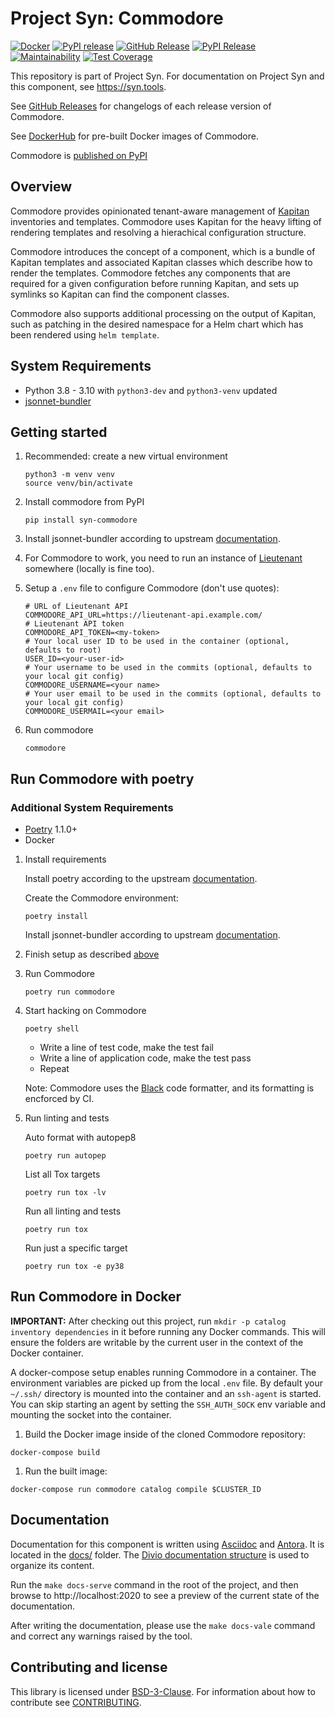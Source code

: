 # Project Syn: Commodore

[![Docker](https://github.com/projectsyn/commodore/actions/workflows/push.yml/badge.svg)](https://github.com/projectsyn/commodore/actions/workflows/push.yml)
[![PyPI release](https://github.com/projectsyn/commodore/actions/workflows/publish-pypi.yml/badge.svg)](https://github.com/projectsyn/commodore/actions/workflows/publish-pypi.yml)
[![GitHub Release](https://img.shields.io/github/v/release/projectsyn/commodore.svg)](https://github.com/projectsyn/commodore/releases)
[![PyPI Release](https://img.shields.io/pypi/v/syn-commodore?color=blue)](https://pypi.org/project/syn-commodore)
[![Maintainability](https://api.codeclimate.com/v1/badges/abb63d489a6d6e01939d/maintainability)](https://codeclimate.com/github/projectsyn/commodore/maintainability)
[![Test Coverage](https://api.codeclimate.com/v1/badges/abb63d489a6d6e01939d/test_coverage)](https://codeclimate.com/github/projectsyn/commodore/test_coverage)

This repository is part of Project Syn.
For documentation on Project Syn and this component, see https://syn.tools.


See [GitHub Releases](https://github.com/projectsyn/commodore/releases) for changelogs of each release version of Commodore.

See [DockerHub](https://hub.docker.com/r/projectsyn/commodore) for pre-built Docker images of Commodore.

Commodore is [published on PyPI](https://pypi.org/project/syn-commodore/)

## Overview

Commodore provides opinionated tenant-aware management of
[Kapitan](https://kapitan.dev/) inventories and templates. Commodore uses
Kapitan for the heavy lifting of rendering templates and resolving a
hierachical configuration structure.

Commodore introduces the concept of a component, which is a bundle of Kapitan
templates and associated Kapitan classes which describe how to render the
templates. Commodore fetches any components that are required for a given
configuration before running Kapitan, and sets up symlinks so Kapitan can find
the component classes.

Commodore also supports additional processing on the output of Kapitan, such
as patching in the desired namespace for a Helm chart which has been rendered
using `helm template`.

## System Requirements

* Python 3.8 - 3.10 with `python3-dev` and `python3-venv` updated
* [jsonnet-bundler](https://github.com/jsonnet-bundler/jsonnet-bundler)

## Getting started

1. Recommended: create a new virtual environment
    ```console
    python3 -m venv venv
    source venv/bin/activate
    ```
1. Install commodore from PyPI
    ```console
    pip install syn-commodore
    ```
1. <a name="getting_started_jsonnet"></a>Install jsonnet-bundler according to upstream [documentation](https://github.com/jsonnet-bundler/jsonnet-bundler#install).

1. For Commodore to work, you need to run an instance of [Lieutenant](https://syn.tools/syn/tutorials/getting-started.html#_kickstart_lieutenant) somewhere
   (locally is fine too).


1. Setup a `.env` file to configure Commodore (don't use quotes):

   ```shell
   # URL of Lieutenant API
   COMMODORE_API_URL=https://lieutenant-api.example.com/
   # Lieutenant API token
   COMMODORE_API_TOKEN=<my-token>
   # Your local user ID to be used in the container (optional, defaults to root)
   USER_ID=<your-user-id>
   # Your username to be used in the commits (optional, defaults to your local git config)
   COMMODORE_USERNAME=<your name>
   # Your user email to be used in the commits (optional, defaults to your local git config)
   COMMODORE_USERMAIL=<your email>
   ```
1. Run commodore
    ```console
    commodore
    ```

## Run Commodore with poetry

### Additional System Requirements

* [Poetry](https://github.com/python-poetry/poetry) 1.1.0+
* Docker


1. Install requirements

   Install poetry according to the upstream
   [documentation](https://github.com/python-poetry/poetry#installation).

   Create the Commodore environment:

    ```console
    poetry install
    ```

    Install jsonnet-bundler according to upstream [documentation](https://github.com/jsonnet-bundler/jsonnet-bundler#install).


1. Finish setup as described [above](#getting_started_jsonnet)

1. Run Commodore

   ```console
   poetry run commodore
   ```

1. Start hacking on Commodore

   ```console
   poetry shell
   ```

   - Write a line of test code, make the test fail
   - Write a line of application code, make the test pass
   - Repeat

   Note: Commodore uses the [Black](https://github.com/psf/black) code
   formatter, and its formatting is encforced by CI.

1. Run linting and tests

   Auto format with autopep8
   ```console
   poetry run autopep
   ```

   List all Tox targets
   ```console
   poetry run tox -lv
   ```

   Run all linting and tests
   ```console
   poetry run tox
   ```

   Run just a specific target
   ```console
   poetry run tox -e py38
   ```


## Run Commodore in Docker

**IMPORTANT:** After checking out this project, run `mkdir -p catalog inventory dependencies` in it before running any Docker commands. This will ensure the folders are writable by the current user in the context of the Docker container.

A docker-compose setup enables running Commodore in a container.
The environment variables are picked up from the local `.env` file.
By default your `~/.ssh/` directory is mounted into the container and an `ssh-agent` is started.
You can skip starting an agent by setting the `SSH_AUTH_SOCK` env variable and mounting the socket into the container.

1. Build the Docker image inside of the cloned Commodore repository:

```console
docker-compose build
```

1. Run the built image:

```console
docker-compose run commodore catalog compile $CLUSTER_ID
```

## Documentation

Documentation for this component is written using [Asciidoc][asciidoc] and [Antora][antora].
It is located in the [docs/](docs) folder.
The [Divio documentation structure](https://documentation.divio.com/) is used to organize its content.

Run the `make docs-serve` command in the root of the project, and then browse to http://localhost:2020 to see a preview of the current state of the documentation.

After writing the documentation, please use the `make docs-vale` command and correct any warnings raised by the tool.

## Contributing and license

This library is licensed under [BSD-3-Clause](LICENSE).
For information about how to contribute see [CONTRIBUTING](CONTRIBUTING.md).

[asciidoc]: https://asciidoctor.org/
[antora]: https://antora.org/
